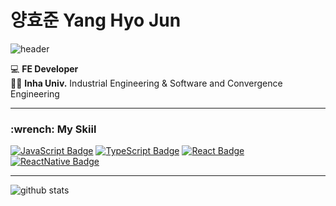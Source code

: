 # 양효준 Yang Hyo Jun 
![header](https://capsule-render.vercel.app/api?type=transparent&fontColor=703ee5&text=Hello!&height=180&fontSize=90&desc=HyodaMon's%20GitHub&descAlignY=73&descAlign=60)

:computer:  <b>FE Developer</b><br>
👨‍🎓  <b>Inha Univ.</b> Industrial Engineering & Software and Convergence Engineering

<hr>

<h3>:wrench: My Skiil</h3>

[![JavaScript Badge](https://img.shields.io/badge/JavaScript-F7DF1E?style=flat-square&logo=JavaScript&logoColor=white)](https://javascript.info/)
[![TypeScript Badge](https://img.shields.io/badge/Typescript-235A97?style=flat-square&logo=Typescript&logoColor=white)](https://www.typescriptlang.org/)
[![React Badge](https://img.shields.io/badge/React-61DAFB?style=flat-square&logo=React&logoColor=white)](https://reactjs.org/)
[![ReactNative Badge](https://img.shields.io/badge/React-61DAFB?style=flat-square&logo=React&logoColor=white)](https://reactnative.dev/)


<hr>

<div>
  
  ![github stats](https://github-readme-stats.vercel.app/api?username=hyodamon)

</div>


<!--
**hyodamon/hyodamon** is a ✨ _special_ ✨ repository because its `README.md` (this file) appears on your GitHub profile.

Here are some ideas to get you started:

- 🔭 I’m currently working on ...
- 🌱 I’m currently learning ...
- 👯 I’m looking to collaborate on ...
- 🤔 I’m looking for help with ...
- 💬 Ask me about ...
- 📫 How to reach me: ...
- 😄 Pronouns: ...
- ⚡ Fun fact: ...
-->
